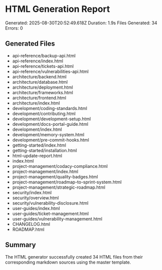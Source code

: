 # HTML Generation Report

Generated: 2025-08-30T20:52:49.618Z
Duration: 1.9s
Files Generated: 34
Errors: 0

## Generated Files

- api-reference/backup-api.html
- api-reference/index.html
- api-reference/tickets-api.html
- api-reference/vulnerabilities-api.html
- architecture/backend.html
- architecture/database.html
- architecture/deployment.html
- architecture/frameworks.html
- architecture/frontend.html
- architecture/index.html
- development/coding-standards.html
- development/contributing.html
- development/development-setup.html
- development/docs-portal-guide.html
- development/index.html
- development/memory-system.html
- development/pre-commit-hooks.html
- getting-started/index.html
- getting-started/installation.html
- html-update-report.html
- index.html
- project-management/codacy-compliance.html
- project-management/index.html
- project-management/quality-badges.html
- project-management/roadmap-to-sprint-system.html
- project-management/strategic-roadmap.html
- security/index.html
- security/overview.html
- security/vulnerability-disclosure.html
- user-guides/index.html
- user-guides/ticket-management.html
- user-guides/vulnerability-management.html
- CHANGELOG.html
- ROADMAP.html

## Summary

The HTML generator successfully created 34 HTML files from their corresponding markdown sources using the master template.
